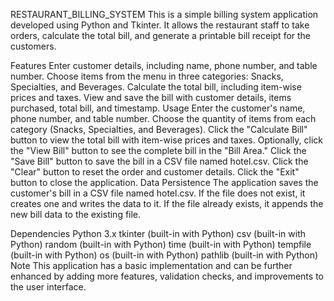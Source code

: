 RESTAURANT_BILLING_SYSTEM
This is a simple billing system application developed using Python and Tkinter. It allows the restaurant staff to take orders, calculate the total bill, and generate a printable bill receipt for the customers.

Features
Enter customer details, including name, phone number, and table number.
Choose items from the menu in three categories: Snacks, Specialties, and Beverages.
Calculate the total bill, including item-wise prices and taxes.
View and save the bill with customer details, items purchased, total bill, and timestamp.
Usage
Enter the customer's name, phone number, and table number.
Choose the quantity of items from each category (Snacks, Specialties, and Beverages).
Click the "Calculate Bill" button to view the total bill with item-wise prices and taxes.
Optionally, click the "View Bill" button to see the complete bill in the "Bill Area."
Click the "Save Bill" button to save the bill in a CSV file named hotel.csv.
Click the "Clear" button to reset the order and customer details.
Click the "Exit" button to close the application.
Data Persistence
The application saves the customer's bill in a CSV file named hotel.csv. If the file does not exist, it creates one and writes the data to it. If the file already exists, it appends the new bill data to the existing file.

Dependencies
Python 3.x
tkinter (built-in with Python)
csv (built-in with Python)
random (built-in with Python)
time (built-in with Python)
tempfile (built-in with Python)
os (built-in with Python)
pathlib (built-in with Python)
Note
This application has a basic implementation and can be further enhanced by adding more features, validation checks, and improvements to the user interface.

